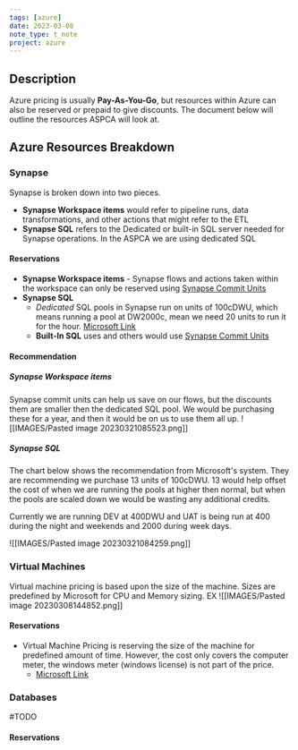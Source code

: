 ```yaml
---
tags: [azure]
date: 2023-03-08
note_type: t_note
project: azure
---
```

## Description

Azure pricing is usually **Pay-As-You-Go**, but resources within Azure can also be reserved or prepaid to give discounts. The document below will outline the resources ASPCA will look at.

## Azure Resources Breakdown

### Synapse

Synapse is broken down into two pieces. 
* **Synapse Workspace items** would refer to pipeline runs, data transformations, and other actions that might refer to the ETL 
* **Synapse SQL** refers to the Dedicated or built-in SQL server needed for Synapse operations. In the ASPCA we are using dedicated SQL

#### Reservations
* **Synapse Workspace items** - Synapse flows and actions taken within the workspace can only be reserved using [Synapse Commit Units](https://learn.microsoft.com/en-us/azure/cost-management-billing/reservations/synapse-analytics-pre-purchase-plan)
* **Synapse SQL**
	* *Dedicated* SQL pools in Synapse run on units of 100cDWU, which means running a pool at DW2000c, mean we need 20 units to run it for the hour. [Microsoft Link](https://learn.microsoft.com/en-us/azure/cost-management-billing/reservations/reservation-discount-azure-sql-dw)
	* **Built-In SQL** uses and others would use [Synapse Commit Units](https://learn.microsoft.com/en-us/azure/cost-management-billing/reservations/synapse-analytics-pre-purchase-plan)


#### Recommendation
##### Synapse Workspace items
Synapse commit units can help us save on our flows, but the discounts them are smaller then the dedicated SQL pool. We would be purchasing these for a year, and then it would be on us to use them all up. 
![[IMAGES/Pasted image 20230321085523.png]]


##### Synapse SQL
The chart below shows the recommendation from Microsoft's system. They are recommending we purchase 13 units of 100cDWU. 13 would help offset the cost of when we are running the pools at higher then normal, but when the pools are scaled down we would be wasting any additional credits.

Currently we are running DEV at 400DWU and UAT is being run at 400 during the night and weekends and 2000 during week days. 

![[IMAGES/Pasted image 20230321084259.png]]







### Virtual Machines

Virtual machine pricing is based upon the size of the machine. Sizes are predefined by Microsoft for CPU and Memory sizing.
EX
![[IMAGES/Pasted image 20230308144852.png]]

#### Reservations
* Virtual Machine Pricing is reserving the size of the machine for predefined amount of time. However, the cost only covers the computer meter, the windows meter (windows license) is not part of the price.
	- [Microsoft Link](https://learn.microsoft.com/en-us/azure/virtual-machines/prepay-reserved-vm-instances)


### Databases

#TODO 


#### Reservations